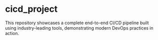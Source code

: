 # cicd_project
This repository showcases a complete end-to-end CI/CD pipeline built using industry-leading tools, demonstrating modern DevOps practices in action.
